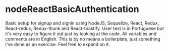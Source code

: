 # nodeReactBasicAuthentication

Basic setup for signup and signin using NodeJS, Sequelize, React, Redux, React-redux, Redux-thunk and React-toastify.
User text is in Portuguese but it's very easy to figure it out just by looking at the code.
All variables and comments are in English.
This is by no means a boilerplate, just something I've done as an exercise. Feel free to expand on it.
